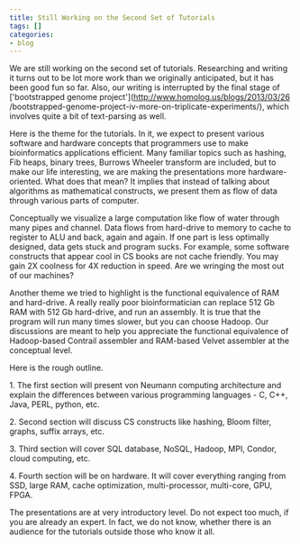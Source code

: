 ```yaml
---
title: Still Working on the Second Set of Tutorials
tags: []
categories:
- blog
---
```

We are still working on the second set of tutorials. Researching and writing
it turns out to be lot more work than we originally anticipated, but it has
been good fun so far. Also, our writing is interrupted by the final stage of
['bootstrapped genome project'](http://www.homolog.us/blogs/2013/03/26
/bootstrapped-genome-project-iv-more-on-triplicate-experiments/), which
involves quite a bit of text-parsing as well.
<!--more-->

Here is the theme for the tutorials. In it, we expect to present various
software and hardware concepts that programmers use to make bioinformatics
applications efficient. Many familiar topics such as hashing, Fib heaps,
binary trees, Burrows Wheeler transform are included, but to make our life
interesting, we are making the presentations more hardware-oriented. What does
that mean? It implies that instead of talking about algorithms as mathematical
constructs, we present them as flow of data through various parts of computer.

Conceptually we visualize a large computation like flow of water through many
pipes and channel. Data flows from hard-drive to memory to cache to register
to ALU and back, again and again. If one part is less optimally designed, data
gets stuck and program sucks. For example, some software constructs that
appear cool in CS books are not cache friendly. You may gain 2X coolness for
4X reduction in speed. Are we wringing the most out of our machines?

Another theme we tried to highlight is the functional equivalence of RAM and
hard-drive. A really really poor bioinformatician can replace 512 Gb RAM with
512 Gb hard-drive, and run an assembly. It is true that the program will run
many times slower, but you can choose Hadoop. Our discussions are meant to
help you appreciate the functional equivalence of Hadoop-based Contrail
assembler and RAM-based Velvet assembler at the conceptual level.

Here is the rough outline.

1\. The first section will present von Neumann computing architecture and
explain the differences between various programming languages - C, C++, Java,
PERL, python, etc.

2\. Second section will discuss CS constructs like hashing, Bloom filter,
graphs, suffix arrays, etc.

3\. Third section will cover SQL database, NoSQL, Hadoop, MPI, Condor, cloud
computing, etc.

4\. Fourth section will be on hardware. It will cover everything ranging from
SSD, large RAM, cache optimization, multi-processor, multi-core, GPU, FPGA.

The presentations are at very introductory level. Do not expect too much, if
you are already an expert. In fact, we do not know, whether there is an
audience for the tutorials outside those who know it all.

